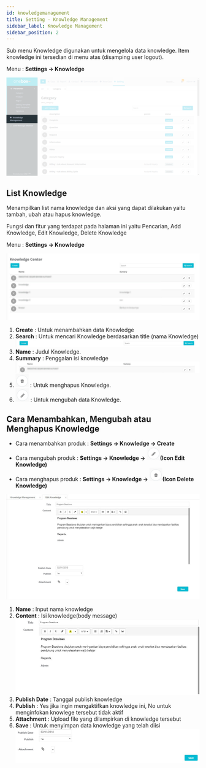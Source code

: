 ```yaml
---
id: knowledgemanagement
title: Setting - Knowledge Management
sidebar_label: Knowledge Management
sidebar_position: 2
---
```


Sub menu Knowledge digunakan untuk mengelola data knowledge. Item knowledge ini tersedian di menu atas (disamping user logout).

Menu : **Settings -> Knowledge**

![alt text](../img/setting/SK.png)

## List Knowledge

Menampilkan list nama knowledge dan aksi yang dapat dilakukan yaitu tambah, ubah atau hapus knowledge.

Fungsi dan fitur yang terdapat pada halaman ini yaitu Pencarian, Add Knowledge, Edit Knowledge, Delete Knowledge

Menu : **Settings -> Knowledge**

![alt text](../img/setting/SK1.png)

1. **Create** : Untuk menambahkan data Knowledge
2. **Search** :
   Untuk mencari Knowledge berdasarkan title (nama Knowledge)
   ![alt text](../img/setting/SK3.png)
3. **Name** : Judul Knowledge.
4. **Summary** : Penggalan isi knowledge
   ![alt text](../img/setting/SK4.png)
5. ![alt text](../img/setting/Delete.png) : Untuk menghapus Knowledge.
6. ![alt text](../img/setting/Edit.png) : Untuk mengubah data Knowledge.

## Cara Menambahkan, Mengubah atau Menghapus Knowledge

- Cara menambahkan produk : **Settings -> Knowledge -> Create**
- Cara mengubah produk : **Settings -> Knowledge -> ![alt text](../img/setting/Edit.png)(Icon Edit Knowledge)**
- Cara menghapus produk : **Settings -> Knowledge -> ![alt text](../img/setting/Delete.png)(Icon Delete Knowledge)**

![alt text](../img/setting/SK2.png)

1. **Name** : Input nama knowledge
2. **Content** : Isi knowledge(body message)
   ![alt text](../img/setting/SK5.png)
3. **Publish Date** : Tanggal publish knowledge
4. **Publish** : Yes jika ingin mengaktifkan knowledge ini, No untuk menginfokan knowlege tersebut tidak aktif
5. **Attachment** : Upload file yang dilampirkan di knowledge tersebut
6. **Save** : Untuk menyimpan data knowledge yang telah diisi
   ![alt text](../img/setting/SK6.png)
